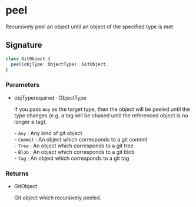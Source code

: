 # peel

Recursively peel an object until an object of the specified type is met.

## Signature

```ts
class GitObject {
  peel(objType: ObjectType): GitObject;
}
```

### Parameters

<ul class="param-ul">
  <li class="param-li param-li-root">
    <span class="param-name">objType</span><span class="param-required">required</span>&nbsp;·&nbsp;<span class="param-type">ObjectType</span>
    <br>
    <p class="param-description">If you pass <code>Any</code> as the target type, then the object will be peeled until the type changes (e.g. a tag will be chased until the referenced object is no longer a tag).</p>
    <p class="param-description">- <code>Any</code> : Any kind of git object<br>- <code>Commit</code> : An object which corresponds to a git commit<br>- <code>Tree</code> : An object which corresponds to a git tree<br>- <code>Blob</code> : An object which corresponds to a git blob<br>- <code>Tag</code> : An object which corresponds to a git tag</p>
  </li>
</ul>

### Returns

<ul class="param-ul">
  <li class="param-li param-li-root">
    <span class="param-type">GitObject</span>
    <br>
    <p class="param-description">Git object which recursively peeled.</p>
  </li>
</ul>